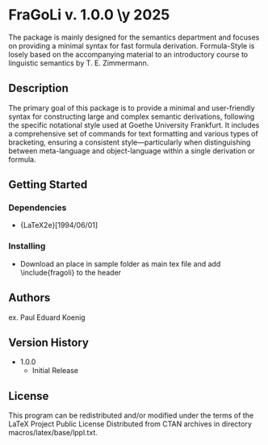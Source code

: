 # FraGoLi v. 1.0.0 \y 2025

The package is mainly designed for the semantics department and focuses on providing a minimal syntax for fast formula derivation. 
Formula-Style is losely based on the accompanying material to an introductory course to linguistic semantics by T. E. Zimmermann.

## Description

The primary goal of this package is to provide a minimal and user-friendly syntax for constructing large and complex semantic derivations, following the specific notational style used at Goethe University Frankfurt. It includes a comprehensive set of commands for text formatting and various types of bracketing, ensuring a consistent style—particularly when distinguishing between meta-language and object-language within a single derivation or formula.

## Getting Started

### Dependencies

* {LaTeX2e}[1994/06/01]

### Installing

* Download an place in sample folder as main tex file and add \include{fragoli} to the header

## Authors

ex. Paul Eduard Koenig 

## Version History

* 1.0.0
    * Initial Release

## License

This program can be redistributed and/or modified under the terms
of the LaTeX Project Public License Distributed from CTAN archives
in directory macros/latex/base/lppl.txt.
